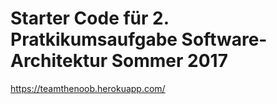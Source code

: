 # Starter Code für 2. Pratkikumsaufgabe Software-Architektur Sommer 2017
https://teamthenoob.herokuapp.com/
